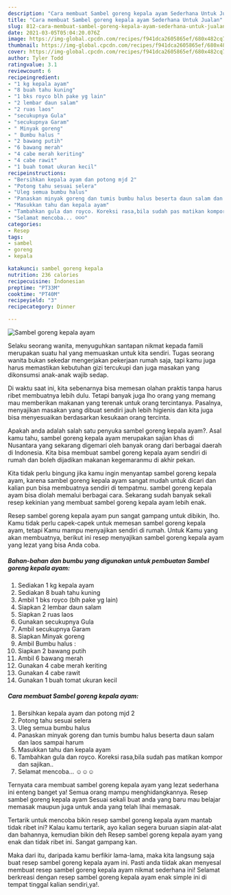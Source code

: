 ```yaml
---
description: "Cara membuat Sambel goreng kepala ayam Sederhana Untuk Jualan"
title: "Cara membuat Sambel goreng kepala ayam Sederhana Untuk Jualan"
slug: 812-cara-membuat-sambel-goreng-kepala-ayam-sederhana-untuk-jualan
date: 2021-03-05T05:04:20.076Z
image: https://img-global.cpcdn.com/recipes/f941dca2605865ef/680x482cq70/sambel-goreng-kepala-ayam-foto-resep-utama.jpg
thumbnail: https://img-global.cpcdn.com/recipes/f941dca2605865ef/680x482cq70/sambel-goreng-kepala-ayam-foto-resep-utama.jpg
cover: https://img-global.cpcdn.com/recipes/f941dca2605865ef/680x482cq70/sambel-goreng-kepala-ayam-foto-resep-utama.jpg
author: Tyler Todd
ratingvalue: 3.1
reviewcount: 6
recipeingredient:
- "1 kg kepala ayam"
- "8 buah tahu kuning"
- "1 bks royco blh pake yg lain"
- "2 lembar daun salam"
- "2 ruas laos"
- "secukupnya Gula"
- "secukupnya Garam"
- " Minyak goreng"
- " Bumbu halus "
- "2 bawang putih"
- "6 bawang merah"
- "4 cabe merah keriting"
- "4 cabe rawit"
- "1 buah tomat ukuran kecil"
recipeinstructions:
- "Bersihkan kepala ayam dan potong mjd 2"
- "Potong tahu sesuai selera"
- "Uleg semua bumbu halus"
- "Panaskan minyak goreng dan tumis bumbu halus beserta daun salam dan laos sampai harum"
- "Masukkan tahu dan kepala ayam"
- "Tambahkan gula dan royco. Koreksi rasa,bila sudah pas matikan kompor dan sajikan.."
- "Selamat mencoba... ☺️☺️☺️"
categories:
- Resep
tags:
- sambel
- goreng
- kepala

katakunci: sambel goreng kepala 
nutrition: 236 calories
recipecuisine: Indonesian
preptime: "PT33M"
cooktime: "PT40M"
recipeyield: "3"
recipecategory: Dinner

---
```



![Sambel goreng kepala ayam](https://img-global.cpcdn.com/recipes/f941dca2605865ef/680x482cq70/sambel-goreng-kepala-ayam-foto-resep-utama.jpg)

Selaku seorang wanita, menyuguhkan santapan nikmat kepada famili merupakan suatu hal yang memuaskan untuk kita sendiri. Tugas seorang  wanita bukan sekedar mengerjakan pekerjaan rumah saja, tapi kamu juga harus memastikan kebutuhan gizi tercukupi dan juga masakan yang dikonsumsi anak-anak wajib sedap.

Di waktu  saat ini, kita sebenarnya bisa memesan olahan praktis tanpa harus ribet membuatnya lebih dulu. Tetapi banyak juga lho orang yang memang mau memberikan makanan yang terenak untuk orang tercintanya. Pasalnya, menyajikan masakan yang dibuat sendiri jauh lebih higienis dan kita juga bisa menyesuaikan berdasarkan kesukaan orang tercinta. 



Apakah anda adalah salah satu penyuka sambel goreng kepala ayam?. Asal kamu tahu, sambel goreng kepala ayam merupakan sajian khas di Nusantara yang sekarang digemari oleh banyak orang dari berbagai daerah di Indonesia. Kita bisa membuat sambel goreng kepala ayam sendiri di rumah dan boleh dijadikan makanan kegemaranmu di akhir pekan.

Kita tidak perlu bingung jika kamu ingin menyantap sambel goreng kepala ayam, karena sambel goreng kepala ayam sangat mudah untuk dicari dan kalian pun bisa membuatnya sendiri di tempatmu. sambel goreng kepala ayam bisa diolah memalui berbagai cara. Sekarang sudah banyak sekali resep kekinian yang membuat sambel goreng kepala ayam lebih enak.

Resep sambel goreng kepala ayam pun sangat gampang untuk dibikin, lho. Kamu tidak perlu capek-capek untuk memesan sambel goreng kepala ayam, tetapi Kamu mampu menyajikan sendiri di rumah. Untuk Kamu yang akan membuatnya, berikut ini resep menyajikan sambel goreng kepala ayam yang lezat yang bisa Anda coba.

<!--inarticleads1-->

##### Bahan-bahan dan bumbu yang digunakan untuk pembuatan Sambel goreng kepala ayam:

1. Sediakan 1 kg kepala ayam
1. Sediakan 8 buah tahu kuning
1. Ambil 1 bks royco (blh pake yg lain)
1. Siapkan 2 lembar daun salam
1. Siapkan 2 ruas laos
1. Gunakan secukupnya Gula
1. Ambil secukupnya Garam
1. Siapkan  Minyak goreng
1. Ambil  Bumbu halus :
1. Siapkan 2 bawang putih
1. Ambil 6 bawang merah
1. Gunakan 4 cabe merah keriting
1. Gunakan 4 cabe rawit
1. Gunakan 1 buah tomat ukuran kecil




<!--inarticleads2-->

##### Cara membuat Sambel goreng kepala ayam:

1. Bersihkan kepala ayam dan potong mjd 2
1. Potong tahu sesuai selera
1. Uleg semua bumbu halus
1. Panaskan minyak goreng dan tumis bumbu halus beserta daun salam dan laos sampai harum
1. Masukkan tahu dan kepala ayam
1. Tambahkan gula dan royco. Koreksi rasa,bila sudah pas matikan kompor dan sajikan..
1. Selamat mencoba... ☺️☺️☺️




Ternyata cara membuat sambel goreng kepala ayam yang lezat sederhana ini enteng banget ya! Semua orang mampu menghidangkannya. Resep sambel goreng kepala ayam Sesuai sekali buat anda yang baru mau belajar memasak maupun juga untuk anda yang telah lihai memasak.

Tertarik untuk mencoba bikin resep sambel goreng kepala ayam mantab tidak ribet ini? Kalau kamu tertarik, ayo kalian segera buruan siapin alat-alat dan bahannya, kemudian bikin deh Resep sambel goreng kepala ayam yang enak dan tidak ribet ini. Sangat gampang kan. 

Maka dari itu, daripada kamu berfikir lama-lama, maka kita langsung saja buat resep sambel goreng kepala ayam ini. Pasti anda tiidak akan menyesal membuat resep sambel goreng kepala ayam nikmat sederhana ini! Selamat berkreasi dengan resep sambel goreng kepala ayam enak simple ini di tempat tinggal kalian sendiri,ya!.

